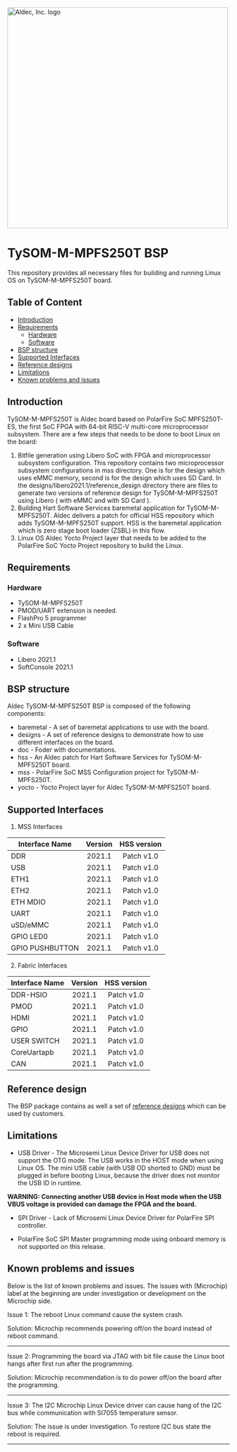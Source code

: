 <a href="https://www.aldec.com/en">
  <img src="https://www.aldec.com/files/file/Aldec_Crescent_rgb_sm.png" width="500" alt="Aldec, Inc. logo" />
</a>

# TySOM-M-MPFS250T BSP
This repository provides all necessary files for building and running Linux OS on TySOM-M-MPFS250T board.

## Table of Content
- [Introduction](#introduction)
- [Requirements](#requirements)
    - [Hardware](#requirements-hardware)
    - [Software](#requirements-software)
- [BSP structure](#bsp-structure)
- [Supported Interfaces](#supported-interfaces)
- [Reference designs](#reference-design)
- [Limitations](#limitations)
- [Known problems and issues](#known-problems)

## Introduction <a name="introduction"/>
TySOM-M-MPFS250T is Aldec board based on PolarFire SoC MPFS250T-ES, the first SoC FPGA with 64-bit RISC-V multi-core microprocessor subsystem. There are a few steps that needs to be done to boot Linux on the board:
1. Bitfile generation using Libero SoC with FPGA and microprocessor subsystem configuration.
This repository contains two microprocessor subsystem configurations in mss directory. One is for the design which uses eMMC memory, second is for the design which uses SD Card. In the designs/libero2021.1/reference_design directory there are files to generate two versions of reference design for TySOM-M-MPFS250T using Libero ( with eMMC and with SD Card ).
2. Building Hart Software Services baremetal application for TySOM-M-MPFS250T.
Aldec delivers a patch for official HSS repository which adds TySOM-M-MPFS250T support. HSS is the baremetal application which is zero stage boot loader (ZSBL) in this flow.
3. Linux OS
Aldec Yocto Project layer that needs to be added to the PolarFire SoC Yocto Project repository to build the Linux.

## Requirements <a name="requirements"/>

### Hardware <a name="requirements-hardware"/>
- TySOM-M-MPFS250T
- PMOD/UART extension is needed.
- FlashPro 5 programmer
- 2 x Mini USB Cable

### Software <a name="requirements-software"/>
- Libero 2021.1
- SoftConsole 2021.1

## BSP structure <a name="bsp-structure"/>

Aldec TySOM-M-MPFS250T BSP is composed of the following components:
- baremetal - A set of baremetal applications to use with the board.
- designs - A set of reference designs to demonstrate how to use different interfaces on the board.
- doc - Foder with documentations.
- hss - An Aldec patch for Hart Software Services for TySOM-M-MPFS250T board.
- mss - PolarFire SoC MSS Configuration project for TySOM-M-MPFS250T.
- yocto - Yocto Project layer for Aldec TySOM-M-MPFS250T board.

## Supported Interfaces <a name="supported-interfaces"/>

1. MSS Interfaces

| Interface Name  | Version | HSS version |
| --------------- |:-------:|:-----------:|
| DDR             | 2021.1  | Patch v1.0  |
| USB             | 2021.1  | Patch v1.0  |
| ETH1            | 2021.1  | Patch v1.0  |
| ETH2            | 2021.1  | Patch v1.0  |
| ETH MDIO        | 2021.1  | Patch v1.0  |
| UART            | 2021.1  | Patch v1.0  |
| uSD/eMMC        | 2021.1  | Patch v1.0  |
| GPIO LED0       | 2021.1  | Patch v1.0  |
| GPIO PUSHBUTTON | 2021.1  | Patch v1.0  |

2. Fabric Interfaces

| Interface Name | Version | HSS version |
| -------------- |:-------:|:-----------:|
| DDR-HSIO       | 2021.1  | Patch v1.0  |
| PMOD           | 2021.1  | Patch v1.0  |
| HDMI           | 2021.1  | Patch v1.0  |
| GPIO           | 2021.1  | Patch v1.0  |
| USER SWITCH    | 2021.1  | Patch v1.0  |
| CoreUartapb    | 2021.1  | Patch v1.0  |
| CAN            | 2021.1  | Patch v1.0  |

## Reference design <a name="reference-design"/>
The BSP package contains as well a set of [reference designs](https://github.com/aldec/TySOM-M-MPFS250T/tree/master/BSP/designs) which can be used by customers.

## Limitations <a name="limitations"/>
- USB Driver - The Microsemi Linux Device Driver for USB does not support the OTG mode. The USB works in the HOST mode when using Linux OS. The mini USB cable (with USB OD shorted to GND) must be plugged in before booting Linux, because the driver does not monitor the USB ID in runtime.

**WARNING: Connecting another USB device in Host mode when the USB VBUS voltage is provided can damage the FPGA and the board.**

- SPI Driver - Lack of Microsemi Linux Device Driver for PolarFire SPI controller.

- PolarFire SoC SPI Master programming mode using onboard memory is not supported on this release.

## Known problems and issues <a name="known-problems"/>
Below is the list of known problems and issues. The issues with (Microchip) label at the beginning are under investigation or development on the Microchip side.

Issue 1: The reboot Linux command cause the system crash.

Solution: Microchip recommends powering off/on the board instead of reboot command.

---

Issue 2: Programming the board via JTAG with bit file cause the Linux boot hangs after first run after the programming.

Solution: Microchip recommendation is to do power off/on the board after the programming.

---

Issue 3: The I2C Microchip Linux Device driver can cause hang of the I2C bus while communication with SI7055 temperature sensor.

Solution: The issue is under investigation. To restore I2C bus state the reboot is required.

---

